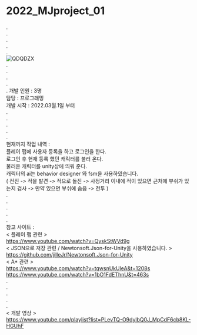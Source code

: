 # 2022_MJproject_01
.                                          
.                                          
.                                          
.                                          
.    
![QDQDZX](https://user-images.githubusercontent.com/71114491/166971828-ad5f0a8e-9f6b-4260-8909-af941623f51a.PNG)     
.                                           
.                                          
.                                        
.                                         
. 
개발 인원 : 3명                             
담당 : 프로그래밍                              
개발 시작 : 2022.03월.1일 부터                              
.                                        
.                                        
.                                        
.                                         
.                                          
현재까지 작업 내역 :                                                   
플레이 팹에 사용자 등록을 하고 로그인을 한다.                                                  
로그인 후 현재 등록 했던 캐릭터를 불러 온다.                                                  
불러온 캐릭터를 unity상에 띄워 준다.                                                   
캐릭터의 ai는 behavior designer 와 fsm을 사용하였습니다.                                                   
( 전진 -> 적을 발견 -> 적으로 돌진 -> 사정거리 이내에 적이 있으면 근처에 부쉬가 있는지 검사 -> 만약 있으면 부쉬에 숨음 -> 전투 )                                             
.                                                                                                 
.                                               
.                                               
.                                               
.                                                                                                                                   
참고 사이트 :                                                            
< 플레이 팹 관련 >                                                          
https://www.youtube.com/watch?v=QyskStWVd9g                              
< JSON으로 저장 관련 / Newtonsoft.Json-for-Unity을 사용하였습니다. >                                                 
https://github.com/jilleJr/Newtonsoft.Json-for-Unity           
< A* 관련 >                
https://www.youtube.com/watch?v=tqwsnUkUleA&t=1208s            
https://www.youtube.com/watch?v=1bO1FdEThnU&t=463s           
.                                                                                                 
.                                               
.                                               
.                                               
.   
< 개발 영상 >    
https://www.youtube.com/playlist?list=PLevTQ-O9dylbQ0J_MpCdF6cb8KL-HGUhF
